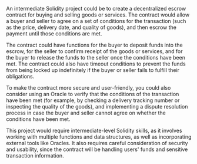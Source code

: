 An intermediate Solidity project could be to create a decentralized escrow contract for buying and selling goods or services. The contract would allow a buyer and seller to agree on a set of conditions for the transaction (such as the price, delivery date, and quality of goods), and then escrow the payment until those conditions are met.

The contract could have functions for the buyer to deposit funds into the escrow, for the seller to confirm receipt of the goods or services, and for the buyer to release the funds to the seller once the conditions have been met. The contract could also have timeout conditions to prevent the funds from being locked up indefinitely if the buyer or seller fails to fulfill their obligations.

To make the contract more secure and user-friendly, you could also consider using an Oracle to verify that the conditions of the transaction have been met (for example, by checking a delivery tracking number or inspecting the quality of the goods), and implementing a dispute resolution process in case the buyer and seller cannot agree on whether the conditions have been met.

This project would require intermediate-level Solidity skills, as it involves working with multiple functions and data structures, as well as incorporating external tools like Oracles. It also requires careful consideration of security and usability, since the contract will be handling users' funds and sensitive transaction information.
